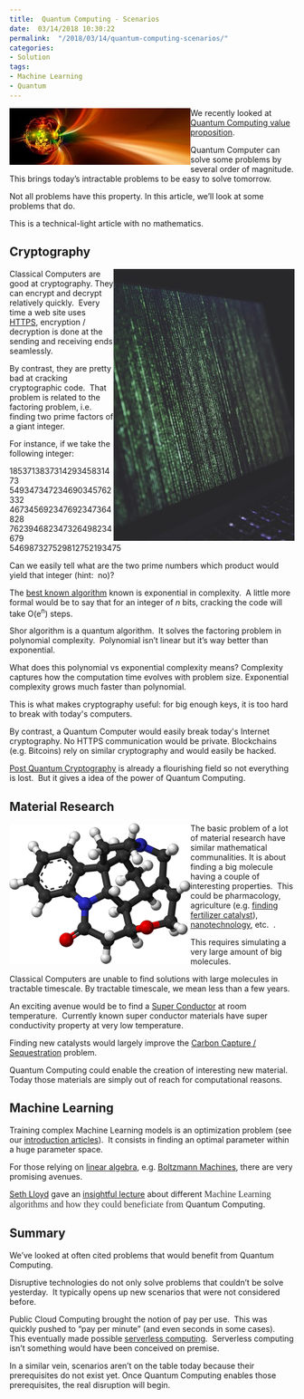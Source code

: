 ```yaml
---
title:  Quantum Computing - Scenarios
date:  03/14/2018 10:30:22
permalink:  "/2018/03/14/quantum-computing-scenarios/"
categories:
- Solution
tags:
- Machine Learning
- Quantum
---
```

<a href="assets/2018/3/quantum-computing-scenarios/tail-2801599_640.jpg"><img style="border:0 currentcolor;float:left;display:inline;background-image:none;" title="tail-2801599_640" src="assets/2018/3/quantum-computing-scenarios/tail-2801599_640_thumb.jpg" alt="tail-2801599_640" width="320" height="100" align="left" border="0" /></a>We recently looked at <a href="https://vincentlauzon.com/2018/03/07/quantum-computing-value-proposition/">Quantum Computing value proposition</a>.

Quantum Computer can solve some problems by several order of magnitude. This brings today’s intractable problems to be easy to solve tomorrow.

Not all problems have this property. In this article, we’ll look at some problems that do.

This is a technical-light article with no mathematics.
<h2>Cryptography</h2>
<a href="assets/2018/3/quantum-computing-scenarios/pexels-photo-193349.jpg"><img style="border:0 currentcolor;float:right;display:inline;background-image:none;" title="binary damage code" src="assets/2018/3/quantum-computing-scenarios/pexels-photo-193349_thumb.jpg" alt="binary damage code" width="320" height="480" align="right" border="0" /></a>

Classical Computers are good at cryptography. They can encrypt and decrypt relatively quickly.  Every time a web site uses <a href="https://en.wikipedia.org/wiki/Transport_Layer_Security">HTTPS</a>, encryption / decryption is done at the sending and receiving ends seamlessly.

By contrast, they are pretty bad at cracking cryptographic code.  That problem is related to the factoring problem, i.e. finding two prime factors of a giant integer.

For instance, if we take the following integer:

185371383731429345831473
549347347234690345762332
467345692347692347364828
762394682347326498234679
546987327529812752193475

Can we easily tell what are the two prime numbers which product would yield that integer (hint:  no)?

The <a href="https://en.wikipedia.org/wiki/General_number_field_sieve">best known algorithm</a> known is exponential in complexity.  A little more formal would be to say that for an integer of <em>n</em> bits, cracking the code will take O(e<sup>n</sup>) steps.

Shor algorithm is a quantum algorithm.  It solves the factoring problem in polynomial complexity.  Polynomial isn’t linear but it’s way better than exponential.

What does this polynomial vs exponential complexity means? Complexity captures how the computation time evolves with problem size. Exponential complexity grows much faster than polynomial.

This is what makes cryptography useful: for big enough keys, it is too hard to break with today's computers.

By contrast, a Quantum Computer would easily break today's Internet cryptography. No HTTPS communication would be private. Blockchains (e.g. Bitcoins) rely on similar cryptography and would easily be hacked.

<a href="https://en.wikipedia.org/wiki/Post-quantum_cryptography">Post Quantum Cryptography</a> is already a flourishing field so not everything is lost.  But it gives a idea of the power of Quantum Computing.
<h2>Material Research</h2>
<a href="assets/2018/3/quantum-computing-scenarios/strychnine1.png"><img style="border:0 currentcolor;float:left;display:inline;background-image:none;" title="Strychnine[1]" src="assets/2018/3/quantum-computing-scenarios/strychnine1_thumb.png" alt="Strychnine[1]" width="320" height="248" align="left" border="0" />
</a>

The basic problem of a lot of material research have similar mathematical communalities. It is about finding a big molecule having a couple of interesting properties.  This could be pharmacology, agriculture (e.g. <a href="https://news.microsoft.com/transform/things-to-come-could-the-cloud-and-quantum-computing-help-feed-the-world/">finding fertilizer catalyst</a>), <a href="https://www.azonano.com/article.aspx?ArticleID=3251">nanotechnology</a>, etc.  .

This requires simulating a very large amount of big molecules.

Classical Computers are unable to find solutions with large molecules in tractable timescale. By tractable timescale, we mean less than a few years.

An exciting avenue would be to find a <a href="https://en.wikipedia.org/wiki/Superconductivity">Super Conductor</a> at room temperature.  Currently known super conductor materials have super conductivity property at very low temperature.

Finding new catalysts would largely improve the <a href="https://en.wikipedia.org/wiki/Carbon_capture_and_storage">Carbon Capture / Sequestration</a> problem.

Quantum Computing could enable the creation of interesting new material.  Today those materials are simply out of reach for computational reasons.
<h2>Machine Learning</h2>
Training complex Machine Learning models is an optimization problem (see our <a href="https://vincentlauzon.com/2015/07/12/machine-learning-an-introduction-part-2/">introduction articles</a>).  It consists in finding an optimal parameter within a huge parameter space.

For those relying on <a href="https://www.youtube.com/watch?v=KtIPAPyaPOg">linear algebra</a>, e.g. <a href="https://www.microsoft.com/en-us/research/video/transforming-machine-learning-optimization-quantum-computing/">Boltzmann Machines</a>, there are very promising avenues.

<a href="https://en.wikipedia.org/wiki/Seth_Lloyd">Seth Lloyd</a> gave an <a href="https://www.youtube.com/watch?v=Lbndu5EIWvI">insightful lecture</a> about different <span style="display:inline !important;float:none;background-color:transparent;color:#333333;cursor:text;font-family:Georgia, 'Times New Roman', 'Bitstream Charter', Times, serif;font-size:16px;font-style:normal;font-variant:normal;font-weight:400;letter-spacing:normal;orphans:2;text-align:left;text-decoration:none;text-indent:0;text-transform:none;white-space:normal;word-spacing:0;">Machine Learning algorithms and how they could beneficiate from </span>Quantum Computing.
<h2>Summary</h2>
We’ve looked at often cited problems that would benefit from Quantum Computing.

Disruptive technologies do not only solve problems that couldn’t be solve yesterday.  It typically opens up new scenarios that were not considered before.

Public Cloud Computing brought the notion of pay per use.  This was quickly pushed to “pay per minute” (and even seconds in some cases).  This eventually made possible <a href="https://vincentlauzon.com/2017/11/27/serverless-compute-with-azure-functions-getting-started/">serverless computing</a>.  Serverless computing isn’t something would have been conceived on premise.

In a similar vein, scenarios aren’t on the table today because their prerequisites do not exist yet. Once Quantum Computing enables those prerequisites, the real disruption will begin.